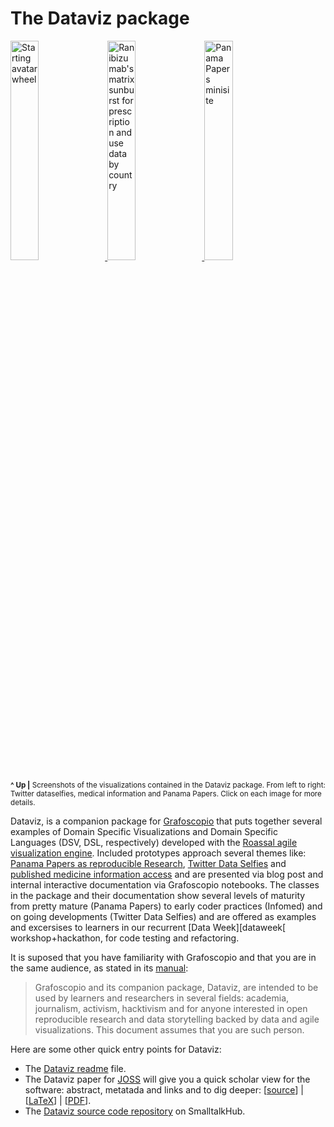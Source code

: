 # The Dataviz package

<p>
  <a href="http://mutabit.com/offray/blog/en/entry/ds-twitter-mockup">
    <img 
      src="https://offray.withknown.com/file/e9cc5646d905a316c2cce14402aa5a05/thumb.png" 
      alt="Starting avatar wheel" 
      width="30%"
    />
  </a>

  <a href="http://mutabit.com/offray/blog/en/entry/sdv-infomed">
    <img 
    margin-right: 1%; 
    margin-bottom: 0.5em;" 
    src="http://mutabit.com/repos.fossil/offray-blog/doc/tip/user/pages/entry/sdv-infomed/omeprazol-by-property.png" 
    alt="Ranibizumab's matrix sunburst for prescription and use data by country"
    width="30%"
    >
  </a>

  <a href="http://mutabit.com/offray/blog/en/entry/panama-papers-1">
    <img 
    src="http://mutabit.com/repos.fossil/offray-blog/doc/tip/user/pages/entry/panama-papers-1/minisite.png" 
    alt="Panama Papers minisite"
    width="30%"
    >
  </a>    
</p>

<p><small>
<b>^ Up |</b> 
Screenshots of the visualizations contained in the Dataviz package. 
From left to right: Twitter dataselfies, medical information and Panama Papers. 
Click on each image for more details.
</small></p>

Dataviz, is a companion package for [Grafoscopio][grafoscopio-en] that puts together several examples of Domain
Specific Visualizations and Domain Specific Languages (DSV, DSL, respectively) developed with the 
[Roassal agile visualization engine][roassal].
Included prototypes approach several themes like:
[Panama Papers as reproducible Research][panama-papers], [Twitter Data Selfies][twitter-ds]
and [published medicine information access][infomed] and are presented via blog post and internal 
interactive documentation via Grafoscopio notebooks.
The classes in the package and their documentation show several levels of maturity from pretty mature 
(Panama Papers) to early coder practices (Infomed) and on going developments (Twitter Data Selfies) and 
are offered as examples and excersises to learners in our recurrent [Data Week][dataweek[ workshop+hackathon, 
for code testing and refactoring.

It is suposed that you have familiarity with Grafoscopio and that you are in the same audience, as stated
in its [manual][grafoscopio-manual]:

> Grafoscopio and its companion package, Dataviz, are intended to be used by learners and researchers 
in several fields: academia, journalism, activism, hacktivism and for anyone interested in open reproducible 
research and data storytelling backed by data and agile visualizations.
This document assumes that you are such person.

Here are some other quick entry points for Dataviz:

  - The [Dataviz readme](./readme.html) file.
  - The Dataviz paper for [JOSS][joss] will give you a quick scholar view for the software: 
    abstract, metatada and links and to dig deeper:
    [[source](./JOSS/paper.md)] | 
    [[LaTeX](./paper.tex)] | 
    [[PDF](./paper.pdf)].
  - The [Dataviz source code repository][dataviz-sthub] on SmalltalkHub.


[agileviz-quickstart]: https://dl.dropboxusercontent.com/u/31543901/AgileVisualization/QuickStart/0101-QuickStart.html
[beaker]: http://beakernotebook.com/
[bibtex]: https://en.wikipedia.org/wiki/BibTeX
[chocolatey]: https://chocolatey.org/
[citezen]: http://people.untyped.org/damien.pollet/software/citezen/
[d3js]: https://d3js.org/
[dataviz-sthub]: http://smalltalkhub.com/#!/~Offray/Dataviz 
[dataweek]: http://mutabit.com/dataweek/
[etherpad]: https://en.wikipedia.org/wiki/Etherpad
[flare]: http://flare.prefuse.org/
[floor-function]: https://en.wikipedia.org/wiki/Floor_and_ceiling_functions
[fuel]: http://rmod.inria.fr/web/software/Fuel
[fossil]: http://fossil-scm.org/
[joss]: http://joss.theoj.org/
[grafoscopio-en]: http://mutabit.com/grafoscopio/index.en.html
[grafoscopio-fossil]: http://mutabit.com/repos.fossil/grafoscopio/
[grafoscopio-manual]: http://mutabit.com/repos.fossil/grafoscopio/doc/tip/Docs/En/Books/Manual/manual.pdf
[grafoscopio-tickets]: http://mutabit.com/repos.fossil/grafoscopio/ticket
[grafoscopio-tickets-current]: http://mutabit.com/repos.fossil/grafoscopio/rptview?rn=1
[grafoscopio-sthub]: http://smalltalkhub.com/#!/~Offray/Grafoscopio
[git]: https://en.wikipedia.org/wiki/Git
[github]: https://en.wikipedia.org/wiki/GitHub
[gogs]: https://gogs.io/
[gt-tools]: http://gtoolkit.org/
[hackbo]: http://hackbo.co/
[infomed]: http://mutabit.com/offray/blog/en/entry/sdv-infomed
[json]: http://en.wikipedia.org/wiki/JavaScript_Object_Notation
[jupyter]: http://jupyter.org/
[jupyterlab]: http://jupyterlab.github.io/jupyterlab/
[latex]: https://en.wikipedia.org/wiki/LaTeX
[leo]: http://leoeditor.com
[light-markup-languages]: https://en.wikipedia.org/wiki/Light_markup_language
[manual-tip]: http://mutabit.com/repos.fossil/grafoscopio/dir?tip&name=Docs/En/Books/Manual
[markdown]: http://pandoc.org/MANUAL.html#pandocs-markdown
[mooc]: https://siemenbaader.github.io/PharoMooc-website/
[mooc-spotter1]: http://rmod-pharo-mooc.lille.inria.fr/MOOC/Videos/W3/C019-Videos-Spotter1-BrowsingAClassWithSpotter-V2-HD_720p_4Mbs.m4v
[mooc-spotter2]: http://rmod-pharo-mooc.lille.inria.fr/MOOC/Videos/W3/C019-Videos-Spotter2-Categories-V2-HD_720p_4Mbs.m4v
[mooc-w3-14]: http://amara.org/en/videos/04UWGMwnrdXz/info/rmod-pharo-mooclilleinriafrc019-videos-redo-dsl-hd_720p_4mbsm4v/
[neojson]: https://ci.inria.fr/pharo-contribution/job/EnterprisePharoBook/lastSuccessfulBuild/artifact/book-result/NeoJSON/NeoJSON.html
[nix]: http://nixos.org/nix/
[nosql]: https://en.wikipedia.org/wiki/NoSQL
[nteract]: https://nteract.io/
[oop-pharo-2017]: https://ci.inria.fr/pharo-contribution/view/Books/job/LearningObjectOrientedProgramming/98/artifact/book.pdf
[org-mode]: http://orgmode.org/
[panama-papers]: http://mutabit.com/offray/blog/en/entry/panama-papers-1
[pandoc]: http://pandoc.org/
[pastebin]: https://en.wikipedia.org/wiki/Pastebin
[pharo]: http://pharo.org/
[pharo-download]: http://pharo.org/download
[pollen]: http://docs.racket-lang.org/pollen/
[processing]: https://processing.org/
[raphaeljs]: https://dmitrybaranovskiy.github.io/raphael/
[roassal]: http://agilevisualization.com/
[rolling-release]: https://en.wikipedia.org/wiki/Rolling_release
[spec]: http://files.pharo.org/books/spec-tutorial/
[spotter]: http://gtoolkit.org/#spotter
[sqlite]: http://sqlite.org/
[ston]: https://github.com/svenvc/ston/blob/master/ston-paper.md
[texmacs]: http://texmacs.org/
[twitter-ds]: http://mutabit.com/offray/blog/en/entry/ds-twitter-mockup
[udbc]: http://www.smalltalkhub.com/#!/~TorstenBergmann/UDBC 
[zeppling]: http://zeppelin-project.org/
[zotero]: https://www.zotero.org/
[zotero-manual]: https://www.zotero.org/groups/diseo_y_creacion_phd_msc_universidad_de_caldas/items/collectionKey/PHGTCZVT

